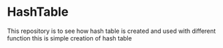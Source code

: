 # HashTable

This repository is to see how hash table is created and used with different function
this is simple creation of hash table 
